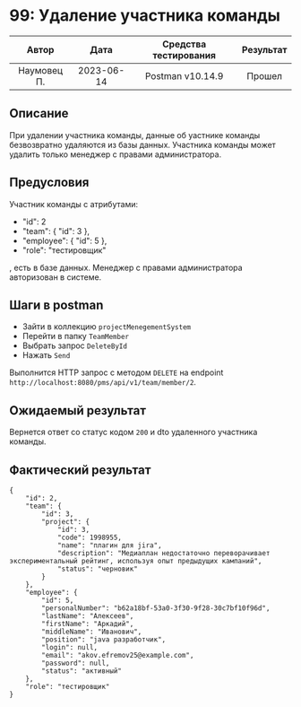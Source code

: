 # 99: Удаление участника команды

|    Автор    |    Дата    | Средства тестирования | Результат |
|:-----------:|:----------:|:---------------------:|:---------:|
| Наумовец П. | 2023-06-14 |   Postman v10.14.9    |  Прошел   |

## Описание

При удалении участника команды, данные об уастнике команды безвозвратно удаляются из базы данных. Участника команды может 
удалить только менеджер с правами администратора.

## Предусловия

Участник команды с атрибутами:

* "id": 2
* "team": {
  "id": 3
  },
* "employee": {
  "id": 5
  },
* "role": "тестировщик"

, есть в базе данных. Менеджер с правами администратора авторизован в системе.

## Шаги в postman

* Зайти в коллекцию `projectMenegementSystem`
* Перейти в папку `TeamMember`
* Выбрать запрос `DeleteById`
* Нажать `Send`

Выполнится HTTP запрос с методом `DELETE` на endpoint `http://localhost:8080/pms/api/v1/team/member/2`.

## Ожидаемый результат

Вернется ответ со статус кодом `200` и dto удаленного участника команды.

## Фактический результат

```
{
    "id": 2,
    "team": {
        "id": 3,
        "project": {
            "id": 3,
            "code": 1998955,
            "name": "плагин для jira",
            "description": "Медиаплан недостаточно переворачивает экспериментальный рейтинг, используя опыт предыдущих кампаний",
            "status": "черновик"
        }
    },
    "employee": {
        "id": 5,
        "personalNumber": "b62a18bf-53a0-3f30-9f28-30c7bf10f96d",
        "lastName": "Алексеев",
        "firstName": "Аркадий",
        "middleName": "Иванович",
        "position": "java разработчик",
        "login": null,
        "email": "akov.efremov25@example.com",
        "password": null,
        "status": "активный"
    },
    "role": "тестировщик"
}
```